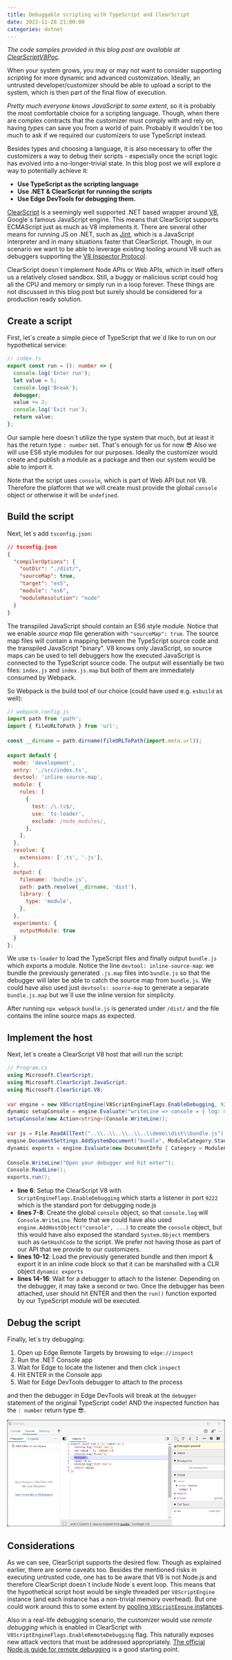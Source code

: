 ```yaml
---
title: Debuggable scripting with TypeScript and ClearScript
date: 2022-11-28 21:00:00
categories: dotnet
---
```


<i>The code samples provided in this blog post are available at [ClearScriptV8Poc](https://github.com/iotalambda/ClearScriptV8Poc).</i>

When your system grows, you may or may not want to consider supporting <i>scripting</i> for more dynamic and advanced customization. Ideally, an untrusted developer/customizer should be able to upload a script to the system, which is then part of the final flow of execution.

<i>Pretty much everyone knows JavaScript to some extent</i>, so it is probably the most comfortable choice for a scripting language. Though, when there are complex contracts that the customizer must comply with and rely on, having <i>types</i> can save you from a world of pain. Probably it wouldn´t be too much to ask if we required our customizers to use TypeScript instead.

Besides types and choosing a language, it is also necessary to offer the customizers a way to debug their scripts - especially once the script logic has evolved into a no-longer-trivial state. In this blog post we will explore <i>a</i> way to potentially achieve it:
* <b>Use TypeScript as the scripting language</b>
* <b>Use .NET & ClearScript for running the scripts</b>
* <b>Use Edge DevTools for debugging them.</b>

[ClearScript](https://github.com/microsoft/ClearScript) is a seemingly well supported .NET based wrapper around [V8](https://v8.dev/), Google´s famous JavaScript engine. This means that ClearScript supports ECMAScript just as much as V8 implements it. There are several other means for running JS on .NET, such as [Jint](https://github.com/sebastienros/jint), which is a JavaScript interpreter and in many situations faster that ClearScript. Though, in our scenario we want to be able to leverage existing tooling around V8 such as debuggers supporting the [V8 Inspector Protocol](https://v8.dev/docs/inspector).

ClearScript doesn´t implement Node APIs or Web APIs, which in itself offers us a relatively closed sandbox. Still, a buggy or malicious script could hog all the CPU and memory or simply run in a loop forever. These things are not discussed in this blog post but surely should be considered for a production ready solution.

## Create a script

First, let´s create a simple piece of TypeScript that we´d like to run on our hypothetical service:
```ts
// index.ts
export const run = (): number => {
  console.log('Enter run');
  let value = 5;
  console.log('Break');
  debugger;
  value += 2;
  console.log('Exit run');
  return value;
};
```
Our sample here doesn´t utilize the type system that much, but at least it has the return type `: number` set. That's enough for us for now 😎 Also we will use ES6 style modules for our purposes. Ideally the customizer would create and publish a module as a package and then our system would be able to import it.

Note that the script uses `console`, which is part of Web API but not V8. Therefore the platform that we will create must provide the global `console` object or otherwise it will be `undefined`.

## Build the script

Next, let´s add `tsconfig.json`:
```json
// tsconfig.json
{
  "compilerOptions": {
    "outDir": "./dist/",
    "sourceMap": true,
    "target": "es5",
    "module": "es6",
    "moduleResolution": "node"
  }
}
```
The transpiled JavaScript should contain an ES6 style module. Notice that we enable <i>source map</i> file generation with `"sourceMap": true`. The source map files will contain a mapping between the TypeScript source code and the transpiled JavaScript "binary". V8 knows only JavaScript, so source maps can be used to tell debuggers how the executed JavaScript is connected to the TypeScript source code. The output will essentially be two files: `index.js` and `index.js.map` but both of them are immediately consumed by Webpack.

So Webpack is the build tool of our choice (could have used e.g. `esbuild` as well):

```js
// webpack.config.js
import path from 'path';
import { fileURLToPath } from 'url';

const __dirname = path.dirname(fileURLToPath(import.meta.url));

export default {
  mode: 'development',
  entry: './src/index.ts',
  devtool: 'inline-source-map',
  module: {
    rules: [
      {
        test: /\.ts$/,
        use: 'ts-loader',
        exclude: /node_modules/,
      },
    ],
  },
  resolve: {
    extensions: ['.ts', '.js'],
  },
  output: {
    filename: 'bundle.js',
    path: path.resolve(__dirname, 'dist'),
    library: {
      type: 'module',
    },
  },
  experiments: {
    outputModule: true
  }
};
```
We use `ts-loader` to load the TypeScript files and finally output `bundle.js` which exports a module. Notice the line `devtool: inline-source-map`: we bundle the previously generated `.js.map` files into `bundle.js` so that the debugger will later be able to catch the source map from `bundle.js`. We could have also used just `devtools: source-map` to generate a separate `bundle.js.map` but we´ll use the inline version for simplicity.

After running `npx webpack` `bundle.js` is generated under `/dist/` and the file contains the inline source maps as expected.

## Implement the host

Next, let´s create a ClearScript V8 host that will run the script:

```csharp
// Program.cs
using Microsoft.ClearScript;
using Microsoft.ClearScript.JavaScript;
using Microsoft.ClearScript.V8;

var engine = new V8ScriptEngine(V8ScriptEngineFlags.EnableDebugging, 9222);
dynamic setupConsole = engine.Evaluate("writeLine => console = { log: message => writeLine(message) }");
setupConsole(new Action<string>(Console.WriteLine));

var js = File.ReadAllText("..\\..\\..\\..\\..\\demo\\dist\\bundle.js");
engine.DocumentSettings.AddSystemDocument("bundle", ModuleCategory.Standard, js);
dynamic exports = engine.Evaluate(new DocumentInfo { Category = ModuleCategory.Standard }, "import * as exports from 'bundle'; exports");

Console.WriteLine("Open your debugger and hit enter");
Console.ReadLine();
exports.run();
```
* <b>line 6</b>: Setup the ClearScript V8 with `ScriptEngineFlags.EnableDebugging` which starts a listener in port `9222` which is the standard port for debugging node.js
* <b>lines 7-8</b>: Create the global `console` object, so that `console.log` will `Console.WriteLine`. Note that we could have also used `engine.AddHostObject("console", ...)` to create the `console` object, but this would have also exposed the standard `System.Object` members such as `GetHashCode` to the script. We prefer not having those as part of our API that we provide to our customizers.
* <b>lines 10-12</b>: Load the previously generated bundle and then import & export it in an inline code block so that it can be marshalled with a CLR object `dynamic exports`
* <b>lines 14-16</b>: Wait for a debugger to attach to the listener. Depending on the debugger, it may take a second or two. Once the debugger has been attached, user should hit ENTER and then the `run()` function exported by our TypeScript module will be executed.

## Debug the script

Finally, let´s try debugging:
1) Open up Edge Remote Targets by browsing to `edge://inspect`
2) Run the .NET Console app
3) Wait for Edge to locate the listener and then click `inspect`
4) Hit ENTER in the Console app
5) Wait for Edge DevTools debugger to attach to the process

and then the debugger in Edge DevTools will break at the `debugger` statement of the original TypeScript code! AND the inspected function has the `: number` return type 😎.

![](/images/scriptable-debugging-edge.png)

## Considerations

As we can see, ClearScript supports the desired flow. Though as explained earlier, there are some caveats too. Besides the mentioned risks in executing untrusted code, one has to be aware that V8 is not Node.js and therefore ClearScript doesn´t include Node´s event loop. This means that the hypothetical script host would be single threaded per `V8ScriptEngine` instance (and each instance has a non-trivial memory overhead). But one could work around this to some extent by [pooling `V8ScriptEngine` instances](https://github.com/Microsoft/ClearScript/issues/53#issuecomment-387387543).

Also in a real-life debugging scenario, the customizer would use <i>remote debugging</i> which is enabled in ClearScript with `V8ScriptEngineFlags.EnableRemoteDebugging` flag. This naturally exposes new attack vectors that must be addressed appropriately. [The official Node.js guide for remote debugging](https://nodejs.org/en/docs/guides/debugging-getting-started/#enabling-remote-debugging-scenarios) is a good starting point.